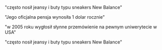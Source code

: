 "często nosił jeansy i buty typu sneakers New Balance"

"Jego oficjalna pensja wynosiła 1 dolar rocznie"

"w 2005 roku wygłosił słynne przemówienie na pewnym uniwerytecie w USA"

"często nosił jeansy i buty typu sneakers New Balance"

